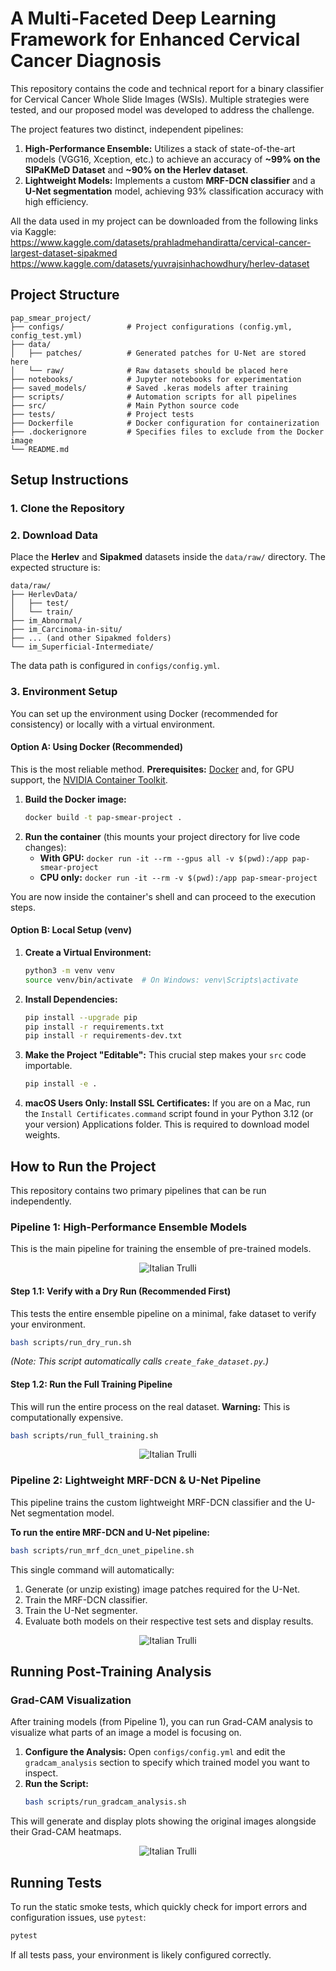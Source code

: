 # A Multi-Faceted Deep Learning Framework for Enhanced Cervical Cancer Diagnosis

This repository contains the code and technical report for a binary classifier for Cervical Cancer Whole Slide Images (WSIs). Multiple strategies were tested, and our proposed model was developed to address the challenge.

The project features two distinct, independent pipelines:
1.  **High-Performance Ensemble:** Utilizes a stack of state-of-the-art models (VGG16, Xception, etc.) to achieve an accuracy of **~99% on the SIPaKMeD Dataset** and **~90% on the Herlev dataset**.
2.  **Lightweight Models:** Implements a custom **MRF-DCN classifier** and a **U-Net segmentation** model, achieving 93% classification accuracy with high efficiency.

All the data used in my project can be downloaded from the following links via Kaggle:
https://www.kaggle.com/datasets/prahladmehandiratta/cervical-cancer-largest-dataset-sipakmed
https://www.kaggle.com/datasets/yuvrajsinhachowdhury/herlev-dataset

## Project Structure

```
pap_smear_project/
├── configs/              # Project configurations (config.yml, config_test.yml)
├── data/
│   ├── patches/          # Generated patches for U-Net are stored here
│   └── raw/              # Raw datasets should be placed here
├── notebooks/            # Jupyter notebooks for experimentation
├── saved_models/         # Saved .keras models after training
├── scripts/              # Automation scripts for all pipelines
├── src/                  # Main Python source code
├── tests/                # Project tests
├── Dockerfile            # Docker configuration for containerization
├── .dockerignore         # Specifies files to exclude from the Docker image
└── README.md
```

## Setup Instructions

### 1. Clone the Repository

### 2. Download Data
Place the **Herlev** and **Sipakmed** datasets inside the `data/raw/` directory. The expected structure is:
```
data/raw/
├── HerlevData/
│   ├── test/
│   └── train/
├── im_Abnormal/
├── im_Carcinoma-in-situ/
├── ... (and other Sipakmed folders)
└── im_Superficial-Intermediate/
```
The data path is configured in `configs/config.yml`.

### 3. Environment Setup

You can set up the environment using Docker (recommended for consistency) or locally with a virtual environment.

#### Option A: Using Docker (Recommended)
This is the most reliable method.
**Prerequisites:** [Docker](https://www.docker.com/get-started) and, for GPU support, the [NVIDIA Container Toolkit](https://docs.nvidia.com/datacenter/cloud-native/container-toolkit/latest/install-guide.html).

1.  **Build the Docker image:**
    ```bash
    docker build -t pap-smear-project .
    ```
2.  **Run the container** (this mounts your project directory for live code changes):
    *   **With GPU:** `docker run -it --rm --gpus all -v $(pwd):/app pap-smear-project`
    *   **CPU only:** `docker run -it --rm -v $(pwd):/app pap-smear-project`

You are now inside the container's shell and can proceed to the execution steps.

#### Option B: Local Setup (venv)
1.  **Create a Virtual Environment:**
    ```bash
    python3 -m venv venv
    source venv/bin/activate  # On Windows: venv\Scripts\activate
    ```
2.  **Install Dependencies:**
    ```bash
    pip install --upgrade pip
    pip install -r requirements.txt
    pip install -r requirements-dev.txt
    ```
3.  **Make the Project "Editable":** This crucial step makes your `src` code importable.
    ```bash
    pip install -e .
    ```
4.  **macOS Users Only: Install SSL Certificates:** If you are on a Mac, run the `Install Certificates.command` script found in your Python 3.12 (or your version) Applications folder. This is required to download model weights.

## How to Run the Project

This repository contains two primary pipelines that can be run independently.

### Pipeline 1: High-Performance Ensemble Models
This is the main pipeline for training the ensemble of pre-trained models.

<p align="center">
    <img src="images/1.png" alt="Italian Trulli">
</p>

#### **Step 1.1: Verify with a Dry Run (Recommended First)**
This tests the entire ensemble pipeline on a minimal, fake dataset to verify your environment.
```bash
bash scripts/run_dry_run.sh
```
*(Note: This script automatically calls `create_fake_dataset.py`.)*

#### **Step 1.2: Run the Full Training Pipeline**
This will run the entire process on the real dataset. **Warning:** This is computationally expensive.
```bash
bash scripts/run_full_training.sh
```
<p align="center">
    <img src="images/3.png" alt="Italian Trulli">
</p>

### Pipeline 2: Lightweight MRF-DCN & U-Net Pipeline
This pipeline trains the custom lightweight MRF-DCN classifier and the U-Net segmentation model.

**To run the entire MRF-DCN and U-Net pipeline:**
```bash
bash scripts/run_mrf_dcn_unet_pipeline.sh
```
This single command will automatically:
1.  Generate (or unzip existing) image patches required for the U-Net.
2.  Train the MRF-DCN classifier.
3.  Train the U-Net segmenter.
4.  Evaluate both models on their respective test sets and display results.

<p align="center">
    <img src="images/4.png" alt="Italian Trulli">
</p>


## Running Post-Training Analysis

### Grad-CAM Visualization
After training models (from Pipeline 1), you can run Grad-CAM analysis to visualize what parts of an image a model is focusing on.

1.  **Configure the Analysis:** Open `configs/config.yml` and edit the `gradcam_analysis` section to specify which trained model you want to inspect.
2.  **Run the Script:**
    ```bash
    bash scripts/run_gradcam_analysis.sh
    ```
This will generate and display plots showing the original images alongside their Grad-CAM heatmaps.


<p align="center">
    <img src="images/2.png" alt="Italian Trulli">
</p>

## Running Tests
To run the static smoke tests, which quickly check for import errors and configuration issues, use `pytest`:
```bash
pytest
```
If all tests pass, your environment is likely configured correctly.
